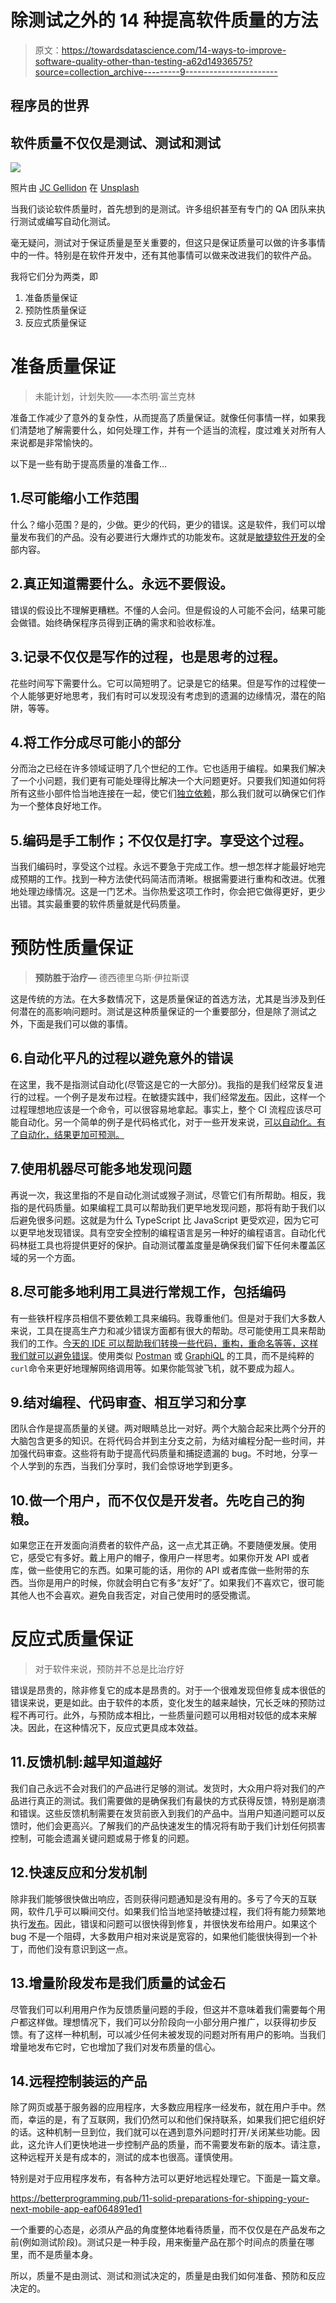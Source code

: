 # 除测试之外的 14 种提高软件质量的方法

> 原文：<https://towardsdatascience.com/14-ways-to-improve-software-quality-other-than-testing-a62d14936575?source=collection_archive---------9----------------------->

## 程序员的世界

## 软件质量不仅仅是测试、测试和测试

![](img/fc7f9de5830fc40f4ab847484b77b090.png)

照片由 [JC Gellidon](https://unsplash.com/@jcgellidon?utm_source=medium&utm_medium=referral) 在 [Unsplash](https://unsplash.com?utm_source=medium&utm_medium=referral)

当我们谈论软件质量时，首先想到的是测试。许多组织甚至有专门的 QA 团队来执行测试或编写自动化测试。

毫无疑问，测试对于保证质量是至关重要的，但这只是保证质量可以做的许多事情中的一件。特别是在软件开发中，还有其他事情可以做来改进我们的软件产品。

我将它们分为两类，即

1.  准备质量保证
2.  预防性质量保证
3.  反应式质量保证

# 准备质量保证

> 未能计划，计划失败——本杰明·富兰克林

准备工作减少了意外的复杂性，从而提高了质量保证。就像任何事情一样，如果我们清楚地了解需要什么，如何处理工作，并有一个适当的流程，度过难关对所有人来说都是非常愉快的。

以下是一些有助于提高质量的准备工作…

## 1.尽可能缩小工作范围

什么？缩小范围？是的，少做。更少的代码，更少的错误。这是软件，我们可以增量发布我们的产品。没有必要进行大爆炸式的功能发布。这就是[敏捷软件开发](https://levelup.gitconnected.com/another-view-of-agile-software-development-263590cd16b8)的全部内容。

## 2.真正知道需要什么。永远不要假设。

错误的假设比不理解更糟糕。不懂的人会问。但是假设的人可能不会问，结果可能会做错。始终确保程序员得到正确的需求和验收标准。

## 3.记录不仅仅是写作的过程，也是思考的过程。

花些时间写下需要什么。它可以简短明了。记录是它的结果。但是写作的过程使一个人能够更好地思考，我们有时可以发现没有考虑到的遗漏的边缘情况，潜在的陷阱，等等。

## 4.将工作分成尽可能小的部分

分而治之已经在许多领域证明了几个世纪的工作。它也适用于编程。如果我们解决了一个小问题，我们更有可能处理得比解决一个大问题更好。只要我们知道如何将所有这些小部件恰当地连接在一起，使它们[独立依赖](/the-root-of-all-software-design-challenge-independent-or-dependent-31252051bf0e)，那么我们就可以确保它们作为一个整体良好地工作。

## 5.编码是手工制作；不仅仅是打字。享受这个过程。

当我们编码时，享受这个过程。永远不要急于完成工作。想一想怎样才能最好地完成预期的工作。找到一种方法使代码简洁而清晰。根据需要进行重构和改进。优雅地处理边缘情况。这是一门艺术。当你热爱这项工作时，你会把它做得更好，更少出错。其实最重要的软件质量就是代码质量。

# 预防性质量保证

> **预防胜于治疗—** 德西德里乌斯·伊拉斯谟

这是传统的方法。在大多数情况下，这是质量保证的首选方法，尤其是当涉及到任何潜在的高影响问题时。测试是这种质量保证的一个重要部分，但是除了测试之外，下面是我们可以做的事情。

## 6.自动化平凡的过程以避免意外的错误

在这里，我不是指测试自动化(尽管这是它的一大部分)。我指的是我们经常反复进行的过程。一个例子是发布过程。在敏捷实践中，我们经常[发布](https://betterprogramming.pub/software-release-early-release-often-is-really-good-b4acb017e79)。因此，这样一个过程理想地应该是一个命令，可以很容易地拿起。事实上，整个 CI 流程应该尽可能自动化。另一个简单的例子是代码格式化，对于一些开发来说，[可以自动化。有了自动化，结果更加可预测。](https://medium.com/mobile-app-development-publication/kotlin-automatic-code-style-formatting-75cc078c6b06)

## 7.使用机器尽可能多地发现问题

再说一次，我这里指的不是自动化测试或猴子测试，尽管它们有所帮助。相反，我指的是代码质量。如果编程工具可以帮助我们更早地发现问题，那将有助于我们以后避免很多问题。这就是为什么 TypeScript 比 JavaScript 更受欢迎，因为它可以更早地发现错误。具有空安全控制的编程语言是另一种好的编程语言。自动化代码林挺工具也将提供更好的保护。自动测试覆盖度量是确保我们留下任何未覆盖区域的另一个方面。

## 8.尽可能多地利用工具进行常规工作，包括编码

有一些铁杆程序员相信不要依赖工具来编码。我尊重他们。但是对于我们大多数人来说，工具在提高生产力和减少错误方面都有很大的帮助。尽可能使用工具来帮助我们的工作。[今天的 IDE 可以帮助我们转换一些代码，重构，重命名等等，这样我们就可以避免错误](https://betterprogramming.pub/how-ide-influences-my-coding-9130d1c18e34)。使用类似 [Postman](https://www.postman.com/) 或 [GraphiQL](https://www.electronjs.org/apps/graphiql) 的工具，而不是纯粹的`curl`命令来更好地理解网络调用等。如果你能驾驶飞机，就不要成为超人。

## 9.结对编程、代码审查、相互学习和分享

团队合作是提高质量的关键。两对眼睛总比一对好。两个大脑合起来比两个分开的大脑包含更多的知识。在将代码合并到主分支之前，为结对编程分配一些时间，并加强代码审查。这些将有助于提高代码质量和捕捉遗漏的 bug。不时地，分享一个人学到的东西，当我们分享时，我们会惊讶地学到更多。

## 10.做一个用户，而不仅仅是开发者。先吃自己的狗粮。

如果您正在开发面向消费者的软件产品，这一点尤其正确。不要随便发展。使用它，感受它有多好。戴上用户的帽子，像用户一样思考。如果你开发 API 或者库，做一些使用它的东西。如果可能的话，用你的 API 或者库做一些附带的东西。当你是用户的时候，你就会明白它有多“友好”了。如果我们不喜欢它，很可能其他人也不会喜欢。避免自我否定，对自己使用时的感受撒谎。

# 反应式质量保证

> 对于软件来说，预防并不总是比治疗好

错误是昂贵的，除非修复它的成本是昂贵的。对于一个很难发现但修复成本很低的错误来说，更是如此。由于软件的本质，变化发生的越来越快，冗长乏味的预防过程不再可行。此外，与预防成本相比，一些质量问题可以用相对较低的成本来解决。因此，在这种情况下，反应式更具成本效益。

## 11.反馈机制:越早知道越好

我们自己永远不会对我们的产品进行足够的测试。发货时，大众用户将对我们的产品进行真正的测试。我们需要做的是确保我们有最快的方式获得反馈，特别是崩溃和错误。这些反馈机制需要在发货前嵌入到我们的产品中。当用户知道问题可以反馈时，他们会更高兴。了解我们的产品快速发生的情况将有助于我们计划任何损害控制，可能会遗漏关键问题或易于修复的问题。

## 12.快速反应和分发机制

除非我们能够很快做出响应，否则获得问题通知是没有用的。多亏了今天的互联网，软件几乎可以瞬间交付。如果我们恰当地坚持敏捷过程，我们将有能力频繁地执行[发布](https://betterprogramming.pub/software-release-early-release-often-is-really-good-b4acb017e79)。因此，错误和问题可以很快得到修复，并很快发布给用户。如果这个 bug 不是一个阻碍，大多数用户相对来说是宽容的，如果他们能很快得到一个补丁，而他们没有意识到这一点。

## 13.增量阶段发布是我们质量的试金石

尽管我们可以利用用户作为反馈质量问题的手段，但这并不意味着我们需要每个用户都这样做。理想情况下，我们可以分阶段向一小部分用户推广，以获得初步反馈。有了这样一种机制，可以减少任何未被发现的问题对所有用户的影响。当我们增量地发布它时，它也增加了我们对发布质量的信心。

## 14.远程控制装运的产品

除了网页或基于服务器的应用程序，大多数应用程序一经发布，就在用户手中。然而，幸运的是，有了互联网，我们仍然可以和他们保持联系，如果我们把它组织好的话。这种机制一旦到位，我们就可以在遇到意外问题时打开/关闭某些功能。因此，这允许人们更快地进一步控制产品的质量，而不需要发布新的版本。请注意，这种远程开关是有成本的，测试的成本也很高。谨慎使用。

特别是对于应用程序发布，有各种方法可以更好地远程处理它。下面是一篇文章。

<https://betterprogramming.pub/11-solid-preparations-for-shipping-your-next-mobile-app-eaf064891ed1>  

一个重要的心态是，必须从产品的角度整体地看待质量，而不仅仅是在产品发布之前(例如测试阶段)。测试只是一种手段，用来衡量产品在那个时间点的质量在哪里，而不是质量本身。

所以，质量不是由测试、测试和测试决定的，质量是由我们如何准备、预防和反应决定的。